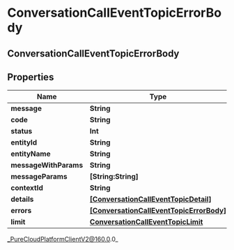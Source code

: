 # ConversationCallEventTopicErrorBody

## ConversationCallEventTopicErrorBody

## Properties

|Name | Type | Description | Notes|
|------------ | ------------- | ------------- | -------------|
| **message** | **String** |  | [optional] |
| **code** | **String** |  | [optional] |
| **status** | **Int** |  | [optional] |
| **entityId** | **String** |  | [optional] |
| **entityName** | **String** |  | [optional] |
| **messageWithParams** | **String** |  | [optional] |
| **messageParams** | **[String:String]** |  | [optional] |
| **contextId** | **String** |  | [optional] |
| **details** | [**[ConversationCallEventTopicDetail]**](ConversationCallEventTopicDetail) |  | [optional] |
| **errors** | [**[ConversationCallEventTopicErrorBody]**](ConversationCallEventTopicErrorBody) |  | [optional] |
| **limit** | [**ConversationCallEventTopicLimit**](ConversationCallEventTopicLimit) |  | [optional] |



_PureCloudPlatformClientV2@160.0.0_
